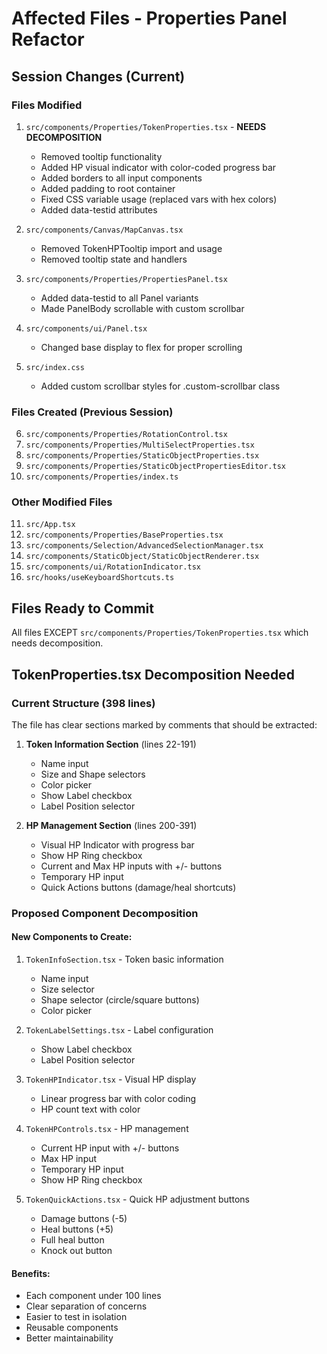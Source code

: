 # Affected Files - Properties Panel Refactor

## Session Changes (Current)

### Files Modified
1. `src/components/Properties/TokenProperties.tsx` - **NEEDS DECOMPOSITION**
   - Removed tooltip functionality
   - Added HP visual indicator with color-coded progress bar
   - Added borders to all input components
   - Added padding to root container
   - Fixed CSS variable usage (replaced vars with hex colors)
   - Added data-testid attributes

2. `src/components/Canvas/MapCanvas.tsx`
   - Removed TokenHPTooltip import and usage
   - Removed tooltip state and handlers

3. `src/components/Properties/PropertiesPanel.tsx`
   - Added data-testid to all Panel variants
   - Made PanelBody scrollable with custom scrollbar

4. `src/components/ui/Panel.tsx`
   - Changed base display to flex for proper scrolling

5. `src/index.css`
   - Added custom scrollbar styles for .custom-scrollbar class

### Files Created (Previous Session)
6. `src/components/Properties/RotationControl.tsx`
7. `src/components/Properties/MultiSelectProperties.tsx`
8. `src/components/Properties/StaticObjectProperties.tsx`
9. `src/components/Properties/StaticObjectPropertiesEditor.tsx`
10. `src/components/Properties/index.ts`

### Other Modified Files
11. `src/App.tsx`
12. `src/components/Properties/BaseProperties.tsx`
13. `src/components/Selection/AdvancedSelectionManager.tsx`
14. `src/components/StaticObject/StaticObjectRenderer.tsx`
15. `src/components/ui/RotationIndicator.tsx`
16. `src/hooks/useKeyboardShortcuts.ts`

## Files Ready to Commit
All files EXCEPT `src/components/Properties/TokenProperties.tsx` which needs decomposition.

## TokenProperties.tsx Decomposition Needed

### Current Structure (398 lines)
The file has clear sections marked by comments that should be extracted:

1. **Token Information Section** (lines 22-191)
   - Name input
   - Size and Shape selectors
   - Color picker
   - Show Label checkbox
   - Label Position selector

2. **HP Management Section** (lines 200-391)
   - Visual HP Indicator with progress bar
   - Show HP Ring checkbox
   - Current and Max HP inputs with +/- buttons
   - Temporary HP input
   - Quick Actions buttons (damage/heal shortcuts)

### Proposed Component Decomposition

#### New Components to Create:
1. `TokenInfoSection.tsx` - Token basic information
   - Name input
   - Size selector
   - Shape selector (circle/square buttons)
   - Color picker

2. `TokenLabelSettings.tsx` - Label configuration
   - Show Label checkbox
   - Label Position selector

3. `TokenHPIndicator.tsx` - Visual HP display
   - Linear progress bar with color coding
   - HP count text with color

4. `TokenHPControls.tsx` - HP management
   - Current HP input with +/- buttons
   - Max HP input
   - Temporary HP input
   - Show HP Ring checkbox

5. `TokenQuickActions.tsx` - Quick HP adjustment buttons
   - Damage buttons (-5)
   - Heal buttons (+5)
   - Full heal button
   - Knock out button

#### Benefits:
- Each component under 100 lines
- Clear separation of concerns
- Easier to test in isolation
- Reusable components
- Better maintainability
